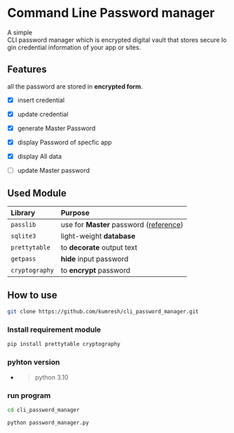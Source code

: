 
# Command Line Password manager

A simple CLI password manager which is encrypted digital vault that stores secure login credential information of your app or sites.

## Features

all the password are stored in **encrypted form**.

- [x]  insert credential
- [x]  update credential
- [x]  generate Master Password
- [x]  display Password of specfic app
- [x]  display All data
- [ ]  update Master password


## Used Module

| Library |  Purpose                |
| :-------- | :------------------------ |
| `passlib` |  use for **Master** password ([reference](https://passlib.readthedocs.io/en/stable/narr/hash-tutorial.html)) |
| `sqlite3` |  light-weight **database**   |
| `prettytable` | to **decorate** output text  |
| `getpass` | **hide** input password |
| `cryptography` | to **encrypt** password |


## How to use

```bash
git clone https://github.com/kumresh/cli_password_manager.git
```

### Install requirement module

```bash
pip install prettytable cryptography
```

### pyhton version

- > python 3.10 

### run program

```bash 
cd cli_password_manager
```

```bash
python password_manager.py
```



